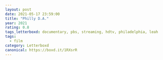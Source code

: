 ```yaml
---
layout: post 
date: 2021-05-17 23:59:00
title: "Philly D.A."
year: 2021
rating: 0.8
tags_letterboxd: documentary, pbs, streaming, hdtv, philadelphia, leah
tags:
  - film
category: Letterboxd
canonical: https://boxd.it/1RXsrR
---
```

